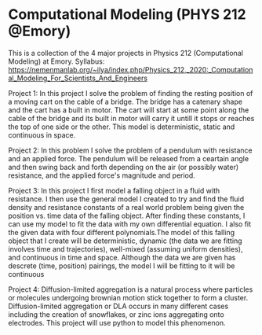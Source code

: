 # Computational Modeling (PHYS 212 @Emory)

This is a collection of the 4 major projects in Physics 212 (Computational Modeling) at Emory. Syllabus: https://nemenmanlab.org/~ilya/index.php/Physics_212,_2020:_Computational_Modeling_For_Scientists_And_Engineers

Project 1: In this project I solve the problem of finding the resting position of a moving cart on the cable of a bridge. The bridge has a catenary shape and the cart has a built in motor. The cart will start at some point along the cable of the bridge and its built in motor will carry it untill it stops or reaches the top of one side or the other. This model is deterministic, static and continuous in space.

Project 2: In this problem I solve the problem of a pendulum with resistance and an applied force. The pendulum will be released from a ceartain angle and then swing back and forth depending on the air (or possibly water) resistance, and the applied force's magnitude and period.

Project 3: In this project I first model a falling object in a fluid with resistance. I then use the general model I created to try and find the fluid density and resistance constants of a real world problem being given the position vs. time data of the falling object. After finding these constants, I can use my model to fit the data with my own differential equation. I also fit the given data with four different polynomials.The model of this falling object that I create will be deterministic, dynamic (the data we are fitting involves time and trajectories), well-mixed (assuming uniform densities), and continuous in time and space. Although the data we are given has descrete (time, position) pairings, the model I will be fitting to it will be continuous

Project 4: Diffusion-limited aggregation is a natural process where particles or molecules undergoing brownian motion stick together to form a cluster. Diffusion-limited aggregation or DLA occurs in many different cases including the creation of snowflakes, or zinc ions aggregating onto electrodes. This project will use python to model this phenomenon.
